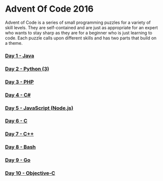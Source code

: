 # Advent Of Code 2016
Advent of Code is a series of small programming puzzles for a variety of skill levels. They are self-contained and are just as appropriate for an expert who wants to stay sharp as they are for a beginner who is just learning to code. Each puzzle calls upon different skills and has two parts that build on a theme.

### [Day 1 - Java](https://github.com/Reline/AoC2016/tree/master/day01)

### [Day 2 - Python (3)](https://github.com/Reline/AoC2016/tree/master/day02)

### [Day 3 - PHP](https://github.com/Reline/AoC2016/tree/master/day03)

### [Day 4 - C#](https://github.com/Reline/AoC2016/tree/master/day04)

### [Day 5 - JavaScript (Node.js)](https://github.com/Reline/AoC2016/tree/master/day05)

### [Day 6 - C](https://github.com/Reline/AoC2016/tree/master/day06)

### [Day 7 - C++](https://github.com/Reline/AoC2016/tree/master/day07)

### [Day 8 - Bash](https://github.com/Reline/AoC2016/tree/master/day08)

### [Day 9 - Go](https://github.com/Reline/AoC2016/tree/master/day09)

### [Day 10 - Objective-C](https://github.com/Reline/AoC2016/tree/master/day10)
